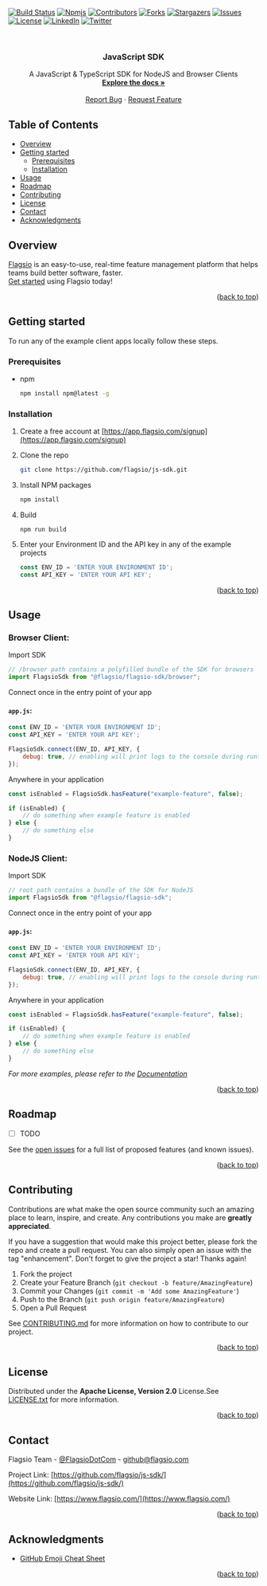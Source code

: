<a name="readme-top"></a>

[![Build Status][build-shield]][build-url]
[![Npmjs][npmjs-shield]][npmjs-url]
[![Contributors][contributors-shield]][contributors-url]
[![Forks][forks-shield]][forks-url]
[![Stargazers][stars-shield]][stars-url]
[![Issues][issues-shield]][issues-url]
[![License][license-shield]][license-url]
[![LinkedIn][linkedin-shield]][linkedin-url]
[![Twitter][twitter-shield]][twitter-url]

<br />

<!-- PROJECT LOGO -->

<div align="center">

<h3>JavaScript SDK</h3>

  <p align="center">
    A JavaScript & TypeScript SDK for NodeJS and Browser Clients 
    <br />
    <a href="https://docs.flagsio.com/"><strong>Explore the docs »</strong></a>
    <br />
    <br />
    <a href="https://github.com/flagsio/js-sdk/issues">Report Bug</a>
    ·
    <a href="https://github.com/flagsio/js-sdk/issues">Request Feature</a>
  </p>
</div>

<!-- TABLE OF CONTENTS -->

## Table of Contents

- [Overview](#overview)
- [Getting started](#getting-started)
    - [Prerequisites](#prerequisites)
    - [Installation](#installation)
- [Usage](#usage)
- [Roadmap](#roadmap)
- [Contributing](#contributing)
- [License](#license)
- [Contact](#contact)
- [Acknowledgments](#acknowledgments)

<!-- OVERVIEW -->

## Overview

[Flagsio](https://www.flagsio.com/) is an easy-to-use, real-time feature management platform that helps teams build
better software, faster.
<br />[Get started](#getting-started) using Flagsio today!

<p align="right">(<a href="#readme-top">back to top</a>)</p>

<!-- GETTING STARTED -->

## Getting started

To run any of the example client apps locally follow these steps.

### Prerequisites

* npm
  ```sh
  npm install npm@latest -g
  ```

### Installation

1. Create a free account at [https://app.flagsio.com/signup](https://app.flagsio.com/signup)
2. Clone the repo
   ```sh
   git clone https://github.com/flagsio/js-sdk.git
   ```
3. Install NPM packages
   ```sh
   npm install
   ```
4. Build
   ```
   npm run build
   ```
5. Enter your Environment ID and the API key in any of the example projects

   ```js
   const ENV_ID = 'ENTER YOUR ENVIRONMENT ID';
   const API_KEY = 'ENTER YOUR API KEY';
   ```

<p align="right">(<a href="#readme-top">back to top</a>)</p>



<!-- USAGE EXAMPLES -->

## Usage

### Browser Client:

Import SDK

```js
// /browser path contains a polyfilled bundle of the SDK for browsers 
import FlagsioSdk from "@flagsio/flagsio-sdk/browser"; 
```

Connect once in the entry point of your app

#### `app.js`:

```js
const ENV_ID = 'ENTER YOUR ENVIRONMENT ID';
const API_KEY = 'ENTER YOUR API KEY';

FlagsioSdk.connect(ENV_ID, API_KEY, {
    debug: true, // enabling will print logs to the console during runtime
});
```

Anywhere in your application

```js
const isEnabled = FlagsioSdk.hasFeature("example-feature", false);

if (isEnabled) {
    // do something when example feature is enabled
} else {
    // do something else
}
```

### NodeJS Client:

Import SDK

```js
// root path contains a bundle of the SDK for NodeJS 
import FlagsioSdk from "@flagsio/flagsio-sdk"; 
```

Connect once in the entry point of your app

#### `app.js`:

```js
const ENV_ID = 'ENTER YOUR ENVIRONMENT ID';
const API_KEY = 'ENTER YOUR API KEY';

FlagsioSdk.connect(ENV_ID, API_KEY, {
    debug: true, // enabling will print logs to the console during runtime
});
```

Anywhere in your application

```js
const isEnabled = FlagsioSdk.hasFeature("example-feature", false);

if (isEnabled) {
    // do something when example feature is enabled
} else {
    // do something else
}
```

*For more examples, please refer to the [Documentation](https://docs.flagsio.com/)*

<p align="right">(<a href="#readme-top">back to top</a>)</p>



<!-- ROADMAP -->

## Roadmap

- [ ] TODO

<!-- 
- [ ] Feature 1
- [ ] Feature 2
- [ ] Feature 3
    - [ ] Nested Feature
-->

See the [open issues](https://github.com/flagsio/js-sdk/issues) for a full list of proposed features (and
known issues).

<p align="right">(<a href="#readme-top">back to top</a>)</p>



<!-- CONTRIBUTING -->

## Contributing

Contributions are what make the open source community such an amazing place to learn, inspire, and create. Any
contributions you make are **greatly appreciated**.

If you have a suggestion that would make this project better, please fork the repo and create a pull request. You can
also
simply open an issue with the tag "enhancement".
Don't forget to give the project a star! Thanks again!

1. Fork the project
2. Create your Feature Branch (`git checkout -b feature/AmazingFeature`)
3. Commit your Changes (`git commit -m 'Add some AmazingFeature'`)
4. Push to the Branch (`git push origin feature/AmazingFeature`)
5. Open a Pull Request

See [CONTRIBUTING.md](CONTRIBUTING.md) for more information on how to contribute to our project.

<p align="right">(<a href="#readme-top">back to top</a>)</p>



<!-- LICENSE -->

## License

Distributed under the **Apache License, Version 2.0** License.See [LICENSE.txt](LICENSE.txt) for more information.

<p align="right">(<a href="#readme-top">back to top</a>)</p>



<!-- CONTACT -->

## Contact

Flagsio Team - [@FlagsioDotCom](https://twitter.com/FlagsioDotCom/) - github@flagsio.com

Project Link: [https://github.com/flagsio/js-sdk/](https://github.com/flagsio/js-sdk/)

Website Link: [https://www.flagsio.com/](https://www.flagsio.com/)

<p align="right">(<a href="#readme-top">back to top</a>)</p>



<!-- ACKNOWLEDGMENTS -->

## Acknowledgments

* [GitHub Emoji Cheat Sheet](https://www.webpagefx.com/tools/emoji-cheat-sheet)

<p align="right">(<a href="#readme-top">back to top</a>)</p>


<!-- MARKDOWN LINKS & IMAGES -->
<!-- https://www.markdownguide.org/basic-syntax/#reference-style-links -->

<!-- TODO -->

[build-shield]: https://img.shields.io/badge/build-passing-brightgreen.svg

[build-url]: #

[npmjs-shield]: https://img.shields.io/npm/dm/flagsio-js-sdk.svg

[npmjs-url]: https://npmjs.com/package/flagsio-js-sdk

[contributors-shield]: https://img.shields.io/github/contributors/flagsio/js-sdk.svg

[contributors-url]: https://github.com/flagsio/js-sdk/graphs/contributors

[forks-shield]: https://img.shields.io/github/forks/flagsio/js-sdk.svg

[forks-url]: https://github.com/flagsio/js-sdk/network/members

[stars-shield]: https://img.shields.io/github/stars/flagsio/js-sdk.svg

[stars-url]: https://github.com/flagsio/js-sdk/stargazers

[issues-shield]: https://img.shields.io/github/issues/flagsio/js-sdk.svg

[issues-url]: https://github.com/flagsio/js-sdk/issues

[license-shield]: https://img.shields.io/github/license/flagsio/js-sdk.svg

[license-url]: https://github.com/flagsio/js-sdk/blob/main/LICENSE.txt

[linkedin-shield]: https://img.shields.io/badge/-LinkedIn-black.svg?logo=linkedin&colorB=555

[linkedin-url]: https://linkedin.com/company/flagsio/

[twitter-shield]: https://img.shields.io/twitter/follow/FlagsioDotCom.svg?label=Follow

[twitter-url]: https://twitter.com/FlagsioDotCom/
